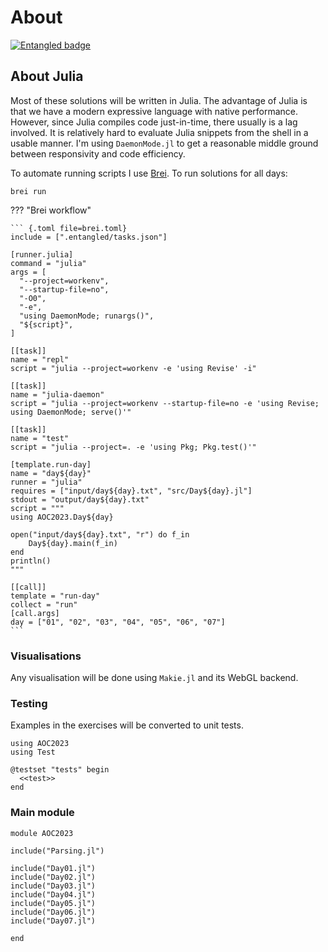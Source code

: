 # About
[![Entangled badge](https://img.shields.io/badge/entangled-Use%20the%20source!-%2300aeff)](https://entangled.github.io/)

## About Julia
Most of these solutions will be written in Julia. The advantage of Julia is that we have a modern expressive language with native performance. However, since Julia compiles code just-in-time, there usually is a lag involved. It is relatively hard to evaluate Julia snippets from the shell in a usable manner. I'm using `DaemonMode.jl` to get a reasonable middle ground between responsivity and code efficiency.

To automate running scripts I use [Brei](https://entangled.github.io/brei). To run solutions for all days:

```
brei run
```

??? "Brei workflow"

    ``` {.toml file=brei.toml}
    include = [".entangled/tasks.json"]

    [runner.julia]
    command = "julia"
    args = [
      "--project=workenv",
      "--startup-file=no",
      "-O0",
      "-e",
      "using DaemonMode; runargs()",
      "${script}",
    ]

    [[task]]
    name = "repl"
    script = "julia --project=workenv -e 'using Revise' -i"

    [[task]]
    name = "julia-daemon"
    script = "julia --project=workenv --startup-file=no -e 'using Revise; using DaemonMode; serve()'"

    [[task]]
    name = "test"
    script = "julia --project=. -e 'using Pkg; Pkg.test()'"

    [template.run-day]
    name = "day${day}"
    runner = "julia"
    requires = ["input/day${day}.txt", "src/Day${day}.jl"]
    stdout = "output/day${day}.txt"
    script = """
    using AOC2023.Day${day}

    open("input/day${day}.txt", "r") do f_in
        Day${day}.main(f_in)
    end
    println()
    """

    [[call]]
    template = "run-day"
    collect = "run"
    [call.args]
    day = ["01", "02", "03", "04", "05", "06", "07"]
    ```

### Visualisations
Any visualisation will be done using `Makie.jl` and its WebGL backend.

### Testing
Examples in the exercises will be converted to unit tests.

``` {.julia file=test/runtests.jl}
using AOC2023
using Test

@testset "tests" begin
  <<test>>
end
```

### Main module

``` {.julia file=src/AOC2023.jl}
module AOC2023

include("Parsing.jl")

include("Day01.jl")
include("Day02.jl")
include("Day03.jl")
include("Day04.jl")
include("Day05.jl")
include("Day06.jl")
include("Day07.jl")

end
```
